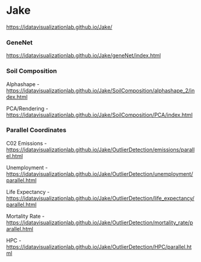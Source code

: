 # Jake
https://idatavisualizationlab.github.io/Jake/

### GeneNet
https://idatavisualizationlab.github.io/Jake/geneNet/index.html

### Soil Composition
Alphashape - https://idatavisualizationlab.github.io/Jake/SoilComposition/alphashape_2/index.html

PCA/Rendering - https://idatavisualizationlab.github.io/Jake/SoilComposition/PCA/index.html

### Parallel Coordinates
C02 Emissions - https://idatavisualizationlab.github.io/Jake/OutlierDetection/emissions/parallel.html

Unemployment - https://idatavisualizationlab.github.io/Jake/OutlierDetection/unemployment/parallel.html

Life Expectancy - https://idatavisualizationlab.github.io/Jake/OutlierDetection/life_expectancy/parallel.html

Mortality Rate - https://idatavisualizationlab.github.io/Jake/OutlierDetection/mortality_rate/parallel.html

HPC - https://idatavisualizationlab.github.io/Jake/OutlierDetection/HPC/parallel.html

